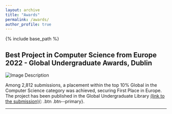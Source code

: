 ```yaml
---
layout: archive
title: "Awards"
permalink: /awards/
author_profile: true
---
```


{% include base_path %}


<!-- {% for post in site.teaching reversed %}
  {% include archive-single.html %}
{% endfor %} -->


## Best Project in Computer Science from Europe 2022 - Global Undergraduate Awards, Dublin 

![Image Description](/images/500x300.png)

Among 2,812 submissions, a placement within the top 10% Global in the Computer Science category was achieved, securing First Place in
Europe. The project has been published in the Global Undergraduate Library [(link to the submission)](https://gua.soutron.net/Portal/Default/en-GB/RecordView/Index/2713){: .btn .btn--primary}.

---